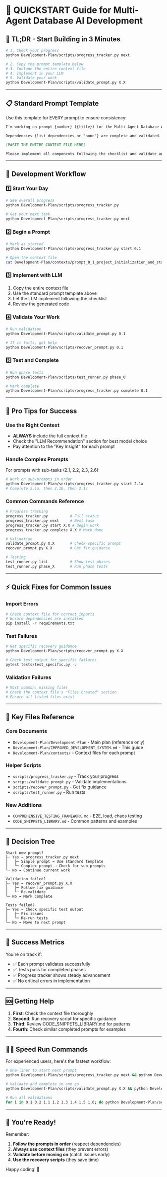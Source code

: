 # 🚀 QUICKSTART Guide for Multi-Agent Database AI Development

## 🎯 TL;DR - Start Building in 3 Minutes

```bash
# 1. Check your progress
python Development-Plan/scripts/progress_tracker.py next

# 2. Copy the prompt template below
# 3. Include the entire context file
# 4. Implement in your LLM
# 5. Validate your work
python Development-Plan/scripts/validate_prompt.py X.X
```

---

## 📋 Standard Prompt Template

Use this template for EVERY prompt to ensure consistency:

```markdown
I'm working on prompt {number} ({title}) for the Multi-Agent Database AI system.

Dependencies {list dependencies or "none"} are complete and validated.

[PASTE THE ENTIRE CONTEXT FILE HERE]

Please implement all components following the checklist and validate against the success criteria.
```

---

## 🔄 Development Workflow

### 1️⃣ Start Your Day
```bash
# See overall progress
python Development-Plan/scripts/progress_tracker.py

# Get your next task
python Development-Plan/scripts/progress_tracker.py next
```

### 2️⃣ Begin a Prompt
```bash
# Mark as started
python Development-Plan/scripts/progress_tracker.py start 0.1

# Open the context file
cat Development-Plan/contexts/prompt_0_1_project_initialization_and_structure.md
```

### 3️⃣ Implement with LLM
1. Copy the entire context file
2. Use the standard prompt template above
3. Let the LLM implement following the checklist
4. Review the generated code

### 4️⃣ Validate Your Work
```bash
# Run validation
python Development-Plan/scripts/validate_prompt.py 0.1

# If it fails, get help
python Development-Plan/scripts/recover_prompt.py 0.1
```

### 5️⃣ Test and Complete
```bash
# Run phase tests
python Development-Plan/scripts/test_runner.py phase_0

# Mark complete
python Development-Plan/scripts/progress_tracker.py complete 0.1
```

---

## 🎯 Pro Tips for Success

### Use the Right Context
- **ALWAYS** include the full context file
- Check the "LLM Recommendation" section for best model choice
- Pay attention to the "Key Insight" for each prompt

### Handle Complex Prompts
For prompts with sub-tasks (2.1, 2.2, 2.3, 2.6):
```bash
# Work on sub-prompts in order
python Development-Plan/scripts/progress_tracker.py start 2.1a
# Complete 2.1a, then 2.1b, then 2.1c
```

### Common Commands Reference
```bash
# Progress tracking
progress_tracker.py          # Full status
progress_tracker.py next     # Next task
progress_tracker.py start X.X # Begin work
progress_tracker.py complete X.X # Mark done

# Validation
validate_prompt.py X.X       # Check specific prompt
recover_prompt.py X.X        # Get fix guidance

# Testing
test_runner.py list          # Show test phases
test_runner.py phase_X       # Run phase tests
```

---

## ⚡ Quick Fixes for Common Issues

### Import Errors
```bash
# Check context file for correct imports
# Ensure dependencies are installed
pip install -r requirements.txt
```

### Test Failures
```bash
# Get specific recovery guidance
python Development-Plan/scripts/recover_prompt.py X.X

# Check test output for specific failures
pytest tests/test_specific.py -v
```

### Validation Failures
```bash
# Most common: missing files
# Check the context file's "Files Created" section
# Ensure all listed files exist
```

---

## 📁 Key Files Reference

### Core Documents
- `Development-Plan/Development-Plan` - Main plan (reference only)
- `Development-Plan/IMPROVED_DEVELOPMENT_SYSTEM.md` - This guide
- `Development-Plan/contexts/` - Context files for each prompt

### Helper Scripts
- `scripts/progress_tracker.py` - Track your progress
- `scripts/validate_prompt.py` - Validate implementations
- `scripts/recover_prompt.py` - Get fix guidance
- `scripts/test_runner.py` - Run tests

### New Additions
- `COMPREHENSIVE_TESTING_FRAMEWORK.md` - E2E, load, chaos testing
- `CODE_SNIPPETS_LIBRARY.md` - Common patterns and examples

---

## 🚦 Decision Tree

```
Start new prompt?
├─ Yes → progress_tracker.py next
│   ├─ Simple prompt → Use standard template
│   └─ Complex prompt → Check for sub-prompts
└─ No → Continue current work

Validation failed?
├─ Yes → recover_prompt.py X.X
│   ├─ Follow fix guidance
│   └─ Re-validate
└─ No → Mark complete

Tests failed?
├─ Yes → Check specific test output
│   ├─ Fix issues
│   └─ Re-run tests
└─ No → Move to next prompt
```

---

## 🎯 Success Metrics

You're on track if:
- ✅ Each prompt validates successfully
- ✅ Tests pass for completed phases
- ✅ Progress tracker shows steady advancement
- ✅ No critical errors in implementation

---

## 🆘 Getting Help

1. **First**: Check the context file thoroughly
2. **Second**: Run recovery script for specific guidance
3. **Third**: Review CODE_SNIPPETS_LIBRARY.md for patterns
4. **Fourth**: Check similar completed prompts for examples

---

## 🏃‍♂️ Speed Run Commands

For experienced users, here's the fastest workflow:

```bash
# One-liner to start next prompt
python Development-Plan/scripts/progress_tracker.py next && python Development-Plan/scripts/progress_tracker.py start $(python Development-Plan/scripts/progress_tracker.py next | grep -oE '[0-9]\.[0-9][a-z]?')

# Validate and complete in one go
python Development-Plan/scripts/validate_prompt.py X.X && python Development-Plan/scripts/progress_tracker.py complete X.X

# Run all validations
for i in 0.1 0.2 1.1 1.2 1.3 1.4 1.5 1.6; do python Development-Plan/scripts/validate_prompt.py $i; done
```

---

## 🎉 You're Ready!

Remember:
1. **Follow the prompts in order** (respect dependencies)
2. **Always use context files** (they prevent errors)
3. **Validate before moving on** (catch issues early)
4. **Use the recovery scripts** (they save time)

Happy coding! 🚀
